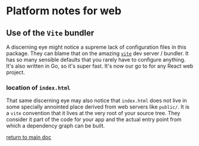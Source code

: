 # Platform notes for web

## Use of the `Vite` bundler
A discerning eye might notice a supreme lack of configuration files in this package. They can blame that on the amazing [`vite`](https://vitejs.dev/) dev server / bundler.  It has so many sensible defaults that you rarely have to configure anything.  It's also written in Go, so it's super fast.  It's now our go to for any React web project.

### location of `index.html` 
That same discerning eye may also notice that `index.html` does not live in some specially annointed place derived from web servers like `public/`.  It is a `vite` convention that it lives at the very root of your source tree.  They consider it part of the code for your app and the actual entry point from which a dependency graph can be built.   

[return to main doc](../README.md)